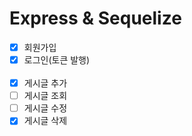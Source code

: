 # Express & Sequelize
- [x] 회원가입
- [x] 로그인(토큰 발행)<br><br>
- [x] 게시글 추가
- [ ] 게시글 조회
- [ ] 게시글 수정
- [x] 게시글 삭제
